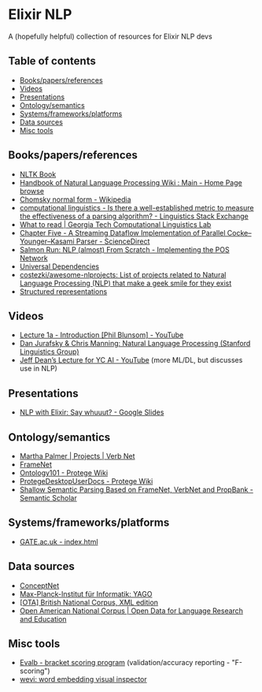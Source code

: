# Elixir NLP
A (hopefully helpful) collection of resources for Elixir NLP devs

## Table of contents
- [Books/papers/references](#bookspapersreferences)
- [Videos](#videos)
- [Presentations](#presentations)
- [Ontology/semantics](#ontologysemantics)
- [Systems/frameworks/platforms](#systemsframeworksplatforms)
- [Data sources](#data-sources)
- [Misc tools](#misc-tools)

## Books/papers/references
- [NLTK Book](http://www.nltk.org/book_1ed/)
- [Handbook of Natural Language Processing Wiki : Main - Home Page browse](http://handbookofnlp.cse.unsw.edu.au/)
- [Chomsky normal form - Wikipedia](https://en.wikipedia.org/wiki/Chomsky_normal_form)
- [computational linguistics - Is there a well-established metric to measure the effectiveness of a parsing algorithm? - Linguistics Stack Exchange](https://linguistics.stackexchange.com/questions/1873/is-there-a-well-established-metric-to-measure-the-effectiveness-of-a-parsing-alg?rq=1)
- [What to read | Georgia Tech Computational Linguistics Lab](https://gtnlp.wordpress.com/readinglist/)
- [Chapter Five - A Streaming Dataflow Implementation of Parallel Cocke–Younger–Kasami Parser - ScienceDirect](http://www.sciencedirect.com/science/article/pii/S0065245816300602)
- [Salmon Run: NLP (almost) From Scratch - Implementing the POS Network](http://sujitpal.blogspot.de/2016/07/nlp-almost-from-scratch-implementing.html)
- [Universal Dependencies](http://universaldependencies.org/#fa)
- [costezki/awesome-nlprojects: List of projects related to Natural Language Processing (NLP) that make a geek smile for they exist](https://github.com/costezki/awesome-nlprojects)
- [Structured representations](http://www.ling.ohio-state.edu/~demarneffe.1/LING5050/material/structured.html)

## Videos
- [Lecture 1a - Introduction [Phil Blunsom] - YouTube](https://youtu.be/RP3tZFcC2e8)
- [Dan Jurafsky & Chris Manning: Natural Language Processing (Stanford Linguistics Group)](https://www.youtube.com/playlist?list=PL6397E4B26D00A269)
- [Jeff Dean’s Lecture for YC AI - YouTube](https://youtu.be/HcStlHGpjN8) (more ML/DL, but discusses use in NLP)

## Presentations
- [NLP with Elixir: Say whuuut? - Google Slides](https://docs.google.com/presentation/d/1ZPixHSW8w2pf0cr7BkFwUTUxwcAKM0lDDejtdQ1IwRw/mobilepresent#slide=id.p)

## Ontology/semantics
- [Martha Palmer | Projects | Verb Net](http://verbs.colorado.edu/%7Empalmer/projects/verbnet.html)
- [FrameNet](http://www.nltk.org/howto/framenet.html)
- [Ontology101 - Protege Wiki](https://protegewiki.stanford.edu/wiki/Ontology101)
- [ProtegeDesktopUserDocs - Protege Wiki](https://protegewiki.stanford.edu/wiki/Protege4UserDocs)
- [Shallow Semantic Parsing Based on FrameNet, VerbNet and PropBank - Semantic Scholar](https://www.semanticscholar.org/paper/Shallow-Semantic-Parsing-Based-on-FrameNet-VerbNet-Giuglea-Moschitti/02e4745b29502268550ba215eb690bbd641f4c00)

## Systems/frameworks/platforms
- [GATE.ac.uk - index.html](https://gate.ac.uk/)

## Data sources
- [ConceptNet](http://conceptnet.io/)
- [Max-Planck-Institut für Informatik: YAGO](https://www.mpi-inf.mpg.de/departments/databases-and-information-systems/research/yago-naga/yago/)
- [[OTA] British National Corpus, XML edition](http://ota.ox.ac.uk/desc/2554)
- [Open American National Corpus | Open Data for Language Research and Education](http://www.anc.org/)

## Misc tools
- [Evalb - bracket scoring program](http://nlp.cs.nyu.edu/evalb/) (validation/accuracy reporting - "F-scoring")
- [wevi: word embedding visual inspector](https://ronxin.github.io/wevi/)
